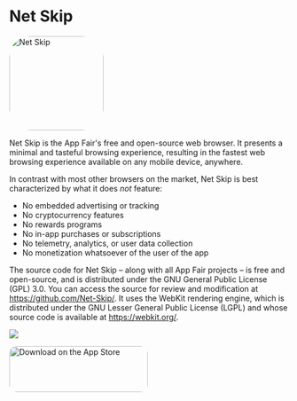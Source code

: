 # Net Skip

<div style="margin-left: auto; margin-right: auto;"><a href="https://apps.apple.com/us/app/net-skip/id1640618584?itscg=30200&amp;itsct=apps_box_appicon" style="width: 170px; height: 170px; border-radius: 22%; overflow: hidden; display: inline-block; vertical-align: middle;"><img src="https://is1-ssl.mzstatic.com/image/thumb/Purple221/v4/e6/2c/ca/e62cca73-3e0c-98e9-bf42-47b5a1dd8e61/AppIcon-0-0-1x_U007emarketing-0-4-85-220.png/540x540bb.jpg" alt="Net Skip" style="width: 170px; height: 170px; border-radius: 22%; overflow: hidden; display: inline-block; vertical-align: middle;"></a></div>

Net Skip is the App Fair's free and open-source web browser. It presents a minimal and tasteful browsing experience, resulting in the fastest web browsing experience available on any mobile device, anywhere.

In contrast with most other browsers on the market, Net Skip is best characterized by what it does *not* feature:

  * No embedded advertising or tracking
  * No cryptocurrency features
  * No rewards programs
  * No in-app purchases or subscriptions
  * No telemetry, analytics, or user data collection
  * No monetization whatsoever of the user of the app

The source code for Net Skip – along with all App Fair projects – is free and open-source, and is distributed under the GNU General Public License (GPL) 3.0. You can access the source for review and modification at https://github.com/Net-Skip/. It uses the WebKit rendering engine, which is distributed under the GNU Lesser General Public License (LGPL) and whose source code is available at https://webkit.org/.

<img src="https://tools-qr-production.s3.amazonaws.com/output/apple-toolbox/93c8319afd85af1122ff48a3e5afc269/077dd09436cfa6fc6cf2c13257ca4cd3.png">

<a href="https://apps.apple.com/us/app/net-skip/id1640618584?itsct=apps_box_badge&amp;itscg=30200" style="display: inline-block; overflow: hidden; border-radius: 13px; width: 250px; height: 83px;"><img src="https://tools.applemediaservices.com/api/badges/download-on-the-app-store/black/en-us?size=250x83&amp;releaseDate=1712102400" alt="Download on the App Store" style="border-radius: 13px; width: 250px; height: 83px;"></a>
